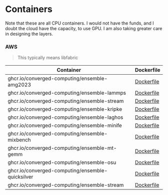 # Containers

Note that these are all CPU containers. I would not have the funds, and I doubt the cloud have the capacity, to use GPU.
I am also taking greater care in designing the layers.

### AWS 

> This typically means libfabric


| Container                                               |  Dockerfile                          |
|---------------------------------------------------------|--------------------------------------|
| ghcr.io/converged-computing/ensemble-amg2023  | [Dockerfile](amg2023/Dockerfile)     |
| ghcr.io/converged-computing/ensemble-lammps   | [Dockerfile](lammps/Dockerfile)      |
| ghcr.io/converged-computing/ensemble-stream   | [Dockerfile](stream/Dockerfile)      |
| ghcr.io/converged-computing/ensemble-kripke   | [Dockerfile](kripke/Dockerfile)      |
| ghcr.io/converged-computing/ensemble-laghos   | [Dockerfile](laghos/Dockerfile)      |
| ghcr.io/converged-computing/ensemble-minife   | [Dockerfile](minife/Dockerfile)      |
| ghcr.io/converged-computing/ensemble-mixbench | [Dockerfile](mixbench/Dockerfile)      |
| ghcr.io/converged-computing/ensemble-mt-gemm  | [Dockerfile](mt-gemm/Dockerfile)      |
| ghcr.io/converged-computing/ensemble-osu      | [Dockerfile](osu/Dockerfile)      |
| ghcr.io/converged-computing/ensemble-quicksilver   | [Dockerfile](quicksilver/Dockerfile)      |
| ghcr.io/converged-computing/ensemble-stream   | [Dockerfile](stream/Dockerfile)      |
